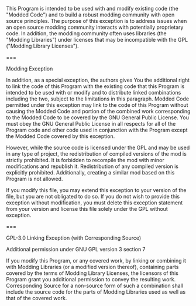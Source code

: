 This Program is intended to be used with and modify existing code (the "Modded Code") and to build a robust modding community with open source principles. The purpose of this exception is to address issues when an open source modding community interacts with potentially proprietary code. In addition, the modding community often uses libraries (the "Modding Libraries") under licenses that may be incompatible with the GPL ("Modding Library Licenses").

===

Modding Exception

In addition, as a special exception, the authors gives You the additional right to link the code of this Program with the existing code that this Program is intended to be used with or modify and to distribute linked combinations including the two, subject to the limitations in this paragraph. Modded Code permitted under this exception may link to the code of this Program without causing the Modded Code and portion of the combined work corresponding to the Modded Code to be covered by the GNU General Public License. You must obey the GNU General Public License in all respects for all of the Program code and other code used in conjunction with the Program except the Modded Code covered by this exception.

However, while the source code is licensed under the GPL and may be used in any type of project, the redistribution of compiled versions of the mod is strictly prohibited. It is forbidden to recompile the mod with minor modifications and republish it. Redistribution of any compiled version is explicitly prohibited. Additionally, creating a similar mod based on this Program is not allowed.

If you modify this file, you may extend this exception to your version of the file, but you are not obligated to do so. If you do not wish to provide this exception without modification, you must delete this exception statement from your version and license this file solely under the GPL without exception.

===

GPL-3.0 Linking Exception (with Corresponding Source)

Additional permission under GNU GPL version 3 section 7

If you modify this Program, or any covered work, by linking or combining it with Modding Libraries (or a modified version thereof), containing parts covered by the terms of Modding Library Licenses, the licensors of this Program grant you additional permission to convey the resulting work. Corresponding Source for a non-source form of such a combination shall include the source code for the parts of Modding Libraries used as well as that of the covered work.
